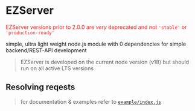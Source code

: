 # EZServer

<span style="color: #ff2020">EZServer versions prior to 2.0.0 are _very_ deprecated and not `'stable'` or `'production-ready'`<span>

simple, ultra light weight node.js module with 0 dependencies for simple backend/REST-API development

> EZServer is developed on the current node version (v18)
> but should run on all active LTS versions

## Resolving reqests

> for documentation & examples refer to [`example/index.js`](https://github.com/peter-schweitzer/EZServer/blob/master/example/index.js)


